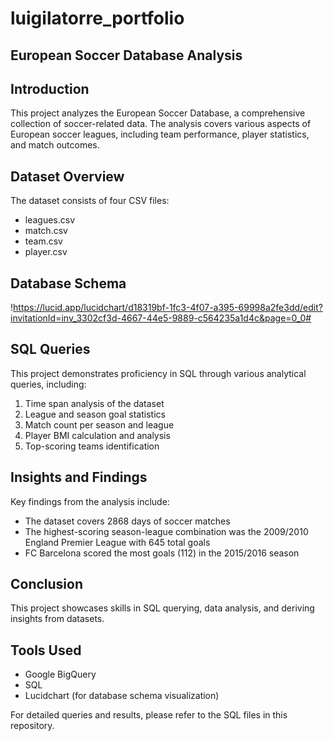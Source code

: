 # luigilatorre_portfolio

## European Soccer Database Analysis

   ## Introduction
   This project analyzes the European Soccer Database, a comprehensive collection of soccer-related data. The analysis covers various aspects of European soccer leagues, including team performance, player statistics, and match outcomes.

   ## Dataset Overview
   The dataset consists of four CSV files:
   - leagues.csv
   - match.csv
   - team.csv
   - player.csv

   ## Database Schema
   !https://lucid.app/lucidchart/d18319bf-1fc3-4f07-a395-69998a2fe3dd/edit?invitationId=inv_3302cf3d-4667-44e5-9889-c564235a1d4c&page=0_0#

   ## SQL Queries
   This project demonstrates proficiency in SQL through various analytical queries, including:
   1. Time span analysis of the dataset
   2. League and season goal statistics
   3. Match count per season and league
   4. Player BMI calculation and analysis
   5. Top-scoring teams identification

   ## Insights and Findings
   Key findings from the analysis include:
   - The dataset covers 2868 days of soccer matches
   - The highest-scoring season-league combination was the 2009/2010 England Premier League with 645 total goals
   - FC Barcelona scored the most goals (112) in the 2015/2016 season

   ## Conclusion
   This project showcases skills in SQL querying, data analysis, and deriving insights from datasets.

   ## Tools Used
   - Google BigQuery
   - SQL
   - Lucidchart (for database schema visualization)

   For detailed queries and results, please refer to the SQL files in this repository.
   
